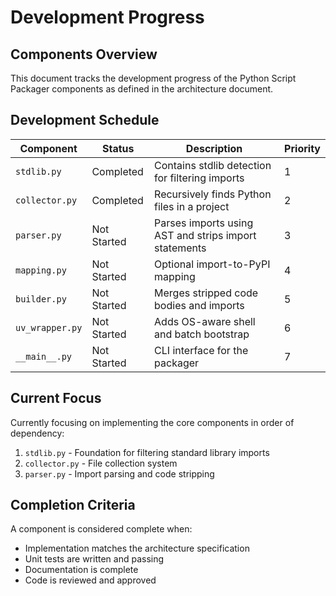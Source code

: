 #  Development Progress

##  Components Overview

This document tracks the development progress of the Python Script Packager components as defined in the architecture document.

##  Development Schedule

| Component | Status | Description | Priority |
|-----------|--------|-------------|----------|
| `stdlib.py` |  Completed | Contains stdlib detection for filtering imports | 1 |
| `collector.py` |  Completed | Recursively finds Python files in a project | 2 |
| `parser.py` |  Not Started | Parses imports using AST and strips import statements | 3 |
| `mapping.py` |  Not Started | Optional import-to-PyPI mapping | 4 |
| `builder.py` |  Not Started | Merges stripped code bodies and imports | 5 |
| `uv_wrapper.py` |  Not Started | Adds OS-aware shell and batch bootstrap | 6 |
| `__main__.py` |  Not Started | CLI interface for the packager | 7 |

##  Current Focus

Currently focusing on implementing the core components in order of dependency:

1. `stdlib.py` - Foundation for filtering standard library imports
2. `collector.py` - File collection system
3. `parser.py` - Import parsing and code stripping

##  Completion Criteria

A component is considered complete when:
- Implementation matches the architecture specification
- Unit tests are written and passing
- Documentation is complete
- Code is reviewed and approved
